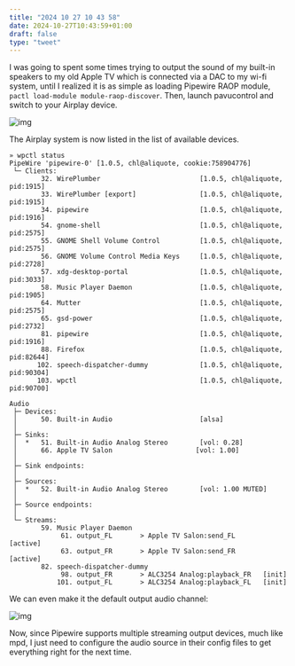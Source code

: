 ```yaml
---
title: "2024 10 27 10 43 58"
date: 2024-10-27T10:43:59+01:00
draft: false
type: "tweet"
---
```

I was going to spent some times trying to output the sound of my built-in speakers to my old Apple TV which is connected via a DAC to my wi-fi system, until I realized it is as simple as loading Pipewire RAOP module, `pactl load-module module-raop-discover`. Then, launch pavucontrol and switch to your Airplay device.

![img](/img/2024-10-27-10-43-45.png)

The Airplay system is now listed in the list of available devices.

```shell
» wpctl status
PipeWire 'pipewire-0' [1.0.5, chl@aliquote, cookie:758904776]
 └─ Clients:
        32. WirePlumber                         [1.0.5, chl@aliquote, pid:1915]
        33. WirePlumber [export]                [1.0.5, chl@aliquote, pid:1915]
        34. pipewire                            [1.0.5, chl@aliquote, pid:1916]
        54. gnome-shell                         [1.0.5, chl@aliquote, pid:2575]
        55. GNOME Shell Volume Control          [1.0.5, chl@aliquote, pid:2575]
        56. GNOME Volume Control Media Keys     [1.0.5, chl@aliquote, pid:2728]
        57. xdg-desktop-portal                  [1.0.5, chl@aliquote, pid:3033]
        58. Music Player Daemon                 [1.0.5, chl@aliquote, pid:1905]
        64. Mutter                              [1.0.5, chl@aliquote, pid:2575]
        65. gsd-power                           [1.0.5, chl@aliquote, pid:2732]
        81. pipewire                            [1.0.5, chl@aliquote, pid:1916]
        88. Firefox                             [1.0.5, chl@aliquote, pid:82644]
       102. speech-dispatcher-dummy             [1.0.5, chl@aliquote, pid:90304]
       103. wpctl                               [1.0.5, chl@aliquote, pid:90700]

Audio
 ├─ Devices:
 │      50. Built-in Audio                      [alsa]
 │
 ├─ Sinks:
 │  *   51. Built-in Audio Analog Stereo        [vol: 0.28]
 │      66. Apple TV Salon                     [vol: 1.00]
 │
 ├─ Sink endpoints:
 │
 ├─ Sources:
 │  *   52. Built-in Audio Analog Stereo        [vol: 1.00 MUTED]
 │
 ├─ Source endpoints:
 │
 └─ Streams:
        59. Music Player Daemon
             61. output_FL       > Apple TV Salon:send_FL       [active]
             63. output_FR       > Apple TV Salon:send_FR       [active]
        82. speech-dispatcher-dummy
             98. output_FR       > ALC3254 Analog:playback_FR   [init]
            101. output_FL       > ALC3254 Analog:playback_FL   [init]
```

We can even make it the default output audio channel:

![img](/img/2024-10-27-11-14-57.png)

Now, since Pipewire supports multiple streaming output devices, much like mpd, I just need to configure the audio source in their config files to get everything right for the next time.
